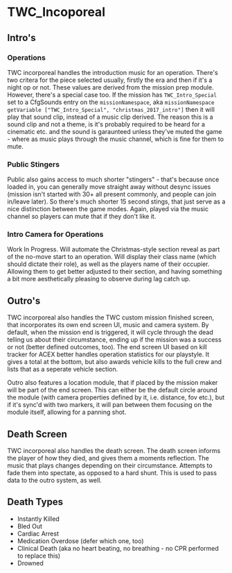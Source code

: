 # TWC_Incoporeal
## Intro's
### Operations

TWC incorporeal handles the introduction music for an operation. There's two critera for the piece selected usually, firstly the era and then if it's a night op or not. These values are derived from the mission prep module. However, there's a special case too. If the mission has `TWC_Intro_Special` set to a CfgSounds entry on the `missionNamespace`, aka `missionNamespace getVariable ["TWC_Intro_Special", "christmas_2017_intro"]` then it will play that sound clip, instead of a music clip derived. The reason this is a sound clip and not a theme, is it's probably required to be heard for a cinematic etc. and the sound is garaunteed unless they've muted the game - where as music plays through the music channel, which is fine for them to mute.

### Public Stingers
Public also gains access to much shorter "stingers" - that's because once loaded in, you can generally move straight away without desync issues (mission isn't started with 30+ all present commonly, and people can join in/leave later). So there's much shorter 15 second stings, that just serve as a nice distinction between the game modes. Again, played via the music channel so players can mute that if they don't like it.

### Intro Camera for Operations
Work In Progress. Will automate the Christmas-style section reveal as part of the no-move start to an operation. Will display their class name (which should dictate their role), as well as the players name of their occupier. Allowing them to get better adjusted to their section, and having something a bit more aesthetically pleasing to observe during lag catch up.

## Outro's
TWC incorporeal also handles the TWC custom mission finished screen, that incorporates its own end screen UI, music and camera system. By default, when the mission end is triggered, it will cycle through the dead telling us about their circumstance, ending up if the mission was a success or not (better defined outcomes, too). The end screen UI based on kill tracker for ACEX better handles operation statistics for our playstyle. It gives a total at the bottom, but also awards vehicle kills to the full crew and lists that as a seperate vehicle section.

Outro also features a location module, that if placed by the mission maker will be part of the end screen. This can either be the default circle around the module (with camera properties defined by it, i.e. distance, fov etc.), but if it's sync'd with two markers, it will pan between them focusing on the module itself, allowing for a panning shot.

## Death Screen
TWC incorporeal also handles the death screen. The death screen informs the player of how they died, and gives them a moments reflection. The music that plays changes depending on their circumstance. Attempts to fade them into spectate, as opposed to a hard shunt. This is used to pass data to the outro system, as well.

## Death Types
* Instantly Killed
* Bled Out
* Cardiac Arrest
* Medication Overdose (defer which one, too)
* Clinical Death (aka no heart beating, no breathing - no CPR performed to replace this)
* Drowned